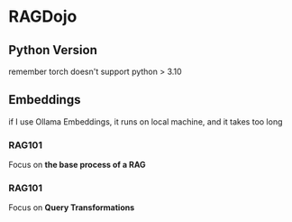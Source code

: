 # RAGDojo
## Python Version
remember torch doesn't support python > 3.10

## Embeddings
if I use Ollama Embeddings, it runs on local machine, and it takes too long

### RAG101
Focus on **the base process of a RAG**

### RAG101
Focus on **Query Transformations**